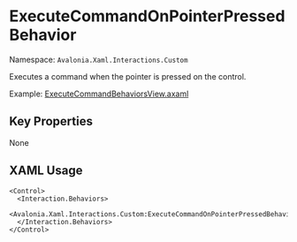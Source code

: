 # ExecuteCommandOnPointerPressedBehavior

Namespace: `Avalonia.Xaml.Interactions.Custom`

Executes a command when the pointer is pressed on the control.

Example: [ExecuteCommandBehaviorsView.axaml](samples/BehaviorsTestApplication/Views/Pages/ExecuteCommandBehaviorsView.axaml)

## Key Properties
None

## XAML Usage
```xaml
<Control>
  <Interaction.Behaviors>
    <Avalonia.Xaml.Interactions.Custom:ExecuteCommandOnPointerPressedBehavior/>
  </Interaction.Behaviors>
</Control>
```
